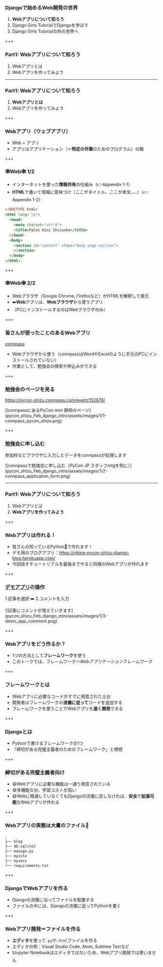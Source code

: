 ### Djangoで始めるWeb開発の世界

1. **Webアプリについて知ろう**
2. Django Girls TutorialでDjangoを学ぼう
3. Django Girls Tutorialの外の世界へ

+++

### Part1: Webアプリについて知ろう

1. Webアプリとは
2. Webアプリを作ってみよう

---

### Part1: Webアプリについて知ろう

1. **Webアプリとは**
2. Webアプリを作ってみよう

+++

### Webアプリ（ウェブアプリ）

- Web + アプリ
- アプリはアプリケーション（＝**特定の作業**のためのプログラム）の略

+++

### 🕸️Web🕸️ 1/2

- インターネットを使った**情報共有**の仕組み（👉Appendix 1-1）
- **HTML**で書いて情報に意味づけ（ここがタイトル、ここが本文、、、）（👉Appendix 1-2）

```html
<!DOCTYPE html>
<html lang="ja">
  <head>
    <meta charset="utf-8">
    <title>PyCon mini Shizuoka</title>
  </head>
  <body>
    <section id="content" class="body page-section">
    </section>
  </body>
</html>
```

+++

### 🕸️Web🕸️ 2/2

- Webブラウザ（Google Chrome, Firefoxなど）がHTMLを解釈して表示
- ➡️**Web**アプリは、**Webブラウザ**から使うアプリ
- （PCにインストールするのはWebブラウザのみ）

+++

### 皆さんが使ったことのあるWebアプリ

[connpass](https://connpass.com/)

- Webブラウザから使う（connpassはWordやExcelのように手元のPCにインストールされていない）
- 作業として、勉強会の検索や申込みができる

+++

### 勉強会のページを見る

https://pycon-shizu.connpass.com/event/152678/

<span class="eighty-percent-img">
![connpassにあるPyCon mini 静岡のページ](pycon_shizu_Feb_django_intro/assets/images/1/1-connpass_pycon_shizu.png)
</span>

+++

### 勉強会に申し込む

参加枠などブラウザに入力したデータをconnpassが処理します

<span class="sixty-percent-img">
![connpassで勉強会に申し込む（PyCon JP スタッフmtgを例に）](pycon_shizu_Feb_django_intro/assets/images/1/2-connpass_application_form.png)
</span>

---

### Part1: Webアプリについて知ろう

1. Webアプリとは
2. **Webアプリを作ってみよう**

+++

### Webアプリは作れる！

- 皆さんの知っているPython🐍で作れます！
- デモ用のブログアプリ：https://nikkie-pycon-shizu-django-blog.herokuapp.com/
- 今回話すチュートリアルを最後までやると同様のWebアプリが作れます

+++

### [デモアプリ](https://nikkie-pycon-shizu-django-blog.herokuapp.com/)の操作

1.記事を選択 ➡️ 2.コメントを入力

<span class="eighty-percent-img">
![記事にコメントが増えていきます](pycon_shizu_Feb_django_intro/assets/images/1/3-demo_app_comment.png)
</span>

+++

### Webアプリをどう作るか？

- 1つの方法として**フレームワーク**を使う
- このトークでは、フレームワーク＝*Webアプリケーション*フレームワーク

+++

### フレームワークとは

- Webアプリに必要なコードがすでに用意された土台
- 開発者はフレームワークの**流儀に従って**コードを追加する
- フレームワークを使うことでWebアプリを**速く開発**できる

+++

### Djangoとは

- Pythonで書けるフレームワークの1つ
- 「締切がある完璧主義者のためのフレームワーク」と標榜

+++

### 締切がある完璧主義者向け

- 😄Webアプリに必要な機能は一通り用意されている
- 😅多機能な分、学習コストが高い
- 😄Webに精通していなくてもDjangoの流儀に反しなければ、**安全**で**拡張可能**なWebアプリが作れる

+++

### Webアプリの実態は大量のファイル📁

```plaintext
.
├── blog
├── db.sqlite3
├── manage.py
├── mysite
├── myvenv
└── requirements.txt
```

+++

### DjangoでWebアプリを作る

- Djangoの流儀に沿ってファイルを配置する
- ファイルの中には、Djangoの流儀に従ってPythonを書く

+++

### Webアプリ開発＝ファイルを作る

- **エディタ**を使って`.py`や`.html`ファイルを作る
- エディタの例：Visual Studio Code, Atom, Sublime Textなど
- ❗️Jupyter Notebookはエディタではないため、Webアプリ開発では使いません
